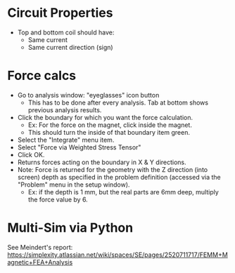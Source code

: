 # Circuit Properties

* Top and bottom coil should have:
    * Same current
    * Same current direction (sign)

# Force calcs

* Go to analysis window: "eyeglasses" icon button
    * This has to be done after every analysis.  Tab at bottom shows previous analysis results.
* Click the boundary for which you want the force calculation.
    * Ex: For the force on the magnet, click inside the magnet.
    * This should turn the inside of that boundary item green.
* Select the "Integrate" menu item.
* Select "Force via Weighted Stress Tensor"
* Click OK.
* Returns forces acting on the boundary in X & Y directions.
* Note: Force is returned for the geometry with the Z direction (into screen) depth as specified in the problem definition (accessed via the "Problem" menu in the setup window).
    * Ex: if the depth is 1 mm, but the real parts are 6mm deep, multiply the force value by 6.

# Multi-Sim via Python

See Meindert's report: https://simplexity.atlassian.net/wiki/spaces/SE/pages/2520711717/FEMM+Magnetic+FEA+Analysis